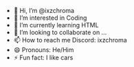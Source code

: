 - 👋 Hi, I’m @ixzchroma
- 👀 I’m interested in Coding
- 🌱 I’m currently learning HTML
- 💞️ I’m looking to collaborate on ...
- 📫 How to reach me Discord: ixzchroma
- 😄 Pronouns: He/Him
- ⚡ Fun fact: I like cars

<!---
ixzchroma/ixzchroma is a ✨ special ✨ repository because its `README.md` (this file) appears on your GitHub profile.
You can click the Preview link to take a look at your changes.
--->
